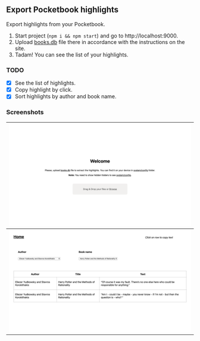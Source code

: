 ## Export Pocketbook highlights

Export highlights from your Pocketbook.

1. Start project (`npm i && npm start`) and go to http://localhost:9000.
2. Upload <u>books.db</u> file there in accordance with the instructions on the site.
3. Tadam! You can see the list of your highlights.

### TODO

- [x] See the list of highlights.
- [x] Copy highlight by click.
- [x] Sort highlights by author and book name.

### Screenshots

| ![welcome page](./screenshots/welcome.png)  |
|---|
| ![list page](./screenshots/list.png)  |
